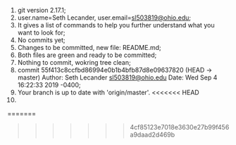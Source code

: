 1. git version 2.17.1;
2. user.name=Seth Lecander, user.email=sl503819@ohio.edu;
3. It gives a list of commands to help you further understand what you want to look for;
4. No commits yet;
5. Changes to be committed, new file: README.md;
6. Both files are green and ready to be committed;
7. Nothing to commit, wokring tree clean;
8. commit 55f413c8ccfbd86994e0b1b4bfb87d8e09637820 (HEAD -> master)
Author: Seth Lecander <sl503819@ohio.edu>
Date:   Wed Sep 4 16:22:33 2019 -0400;
9. Your branch is up to date with 'origin/master'.
<<<<<<< HEAD
10. 
=======
>>>>>>> 4cf85123e7018e3630e27b99f456a9daad2d469b
